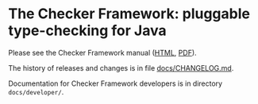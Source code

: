 # The Checker Framework:  pluggable type-checking for Java

Please see the Checker Framework manual
([HTML](https://eisop.github.io/cf/manual/),
[PDF](https://eisop.github.io/cf/manual/checker-framework-manual.pdf)).

The history of releases and changes is in file
[docs/CHANGELOG.md](docs/CHANGELOG.md).

Documentation for Checker Framework developers
is in directory `docs/developer/`.
